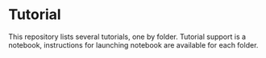 # Tutorial

This repository lists several tutorials, one by folder. Tutorial support is a notebook, instructions for launching notebook are available for each folder.